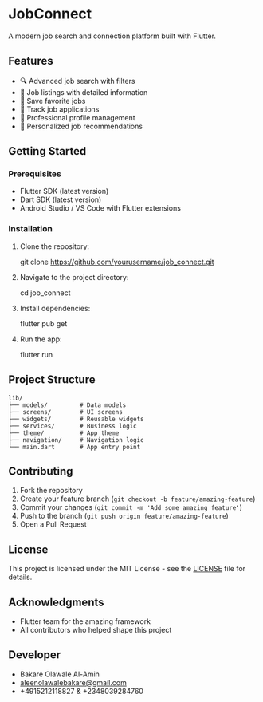 # JobConnect

A modern job search and connection platform built with Flutter.

## Features

- 🔍 Advanced job search with filters
- 💼 Job listings with detailed information
- 🔖 Save favorite jobs
- 📝 Track job applications
- 👤 Professional profile management
- 🎯 Personalized job recommendations

## Getting Started

### Prerequisites

- Flutter SDK (latest version)
- Dart SDK (latest version)
- Android Studio / VS Code with Flutter extensions

### Installation

1. Clone the repository:

   git clone https://github.com/yourusername/job_connect.git

2. Navigate to the project directory:

   cd job_connect

3. Install dependencies:

   flutter pub get

4. Run the app:

   flutter run

## Project Structure

```
lib/
├── models/         # Data models
├── screens/        # UI screens
├── widgets/        # Reusable widgets
├── services/       # Business logic
├── theme/          # App theme
├── navigation/     # Navigation logic
└── main.dart       # App entry point
```

## Contributing

1. Fork the repository
2. Create your feature branch (`git checkout -b feature/amazing-feature`)
3. Commit your changes (`git commit -m 'Add some amazing feature'`)
4. Push to the branch (`git push origin feature/amazing-feature`)
5. Open a Pull Request

## License

This project is licensed under the MIT License - see the [LICENSE](LICENSE) file for details.

## Acknowledgments

- Flutter team for the amazing framework
- All contributors who helped shape this project

## Developer

- Bakare Olawale Al-Amin
- aleenolawalebakare@gmail.com
- +4915212118827 & +2348039284760

